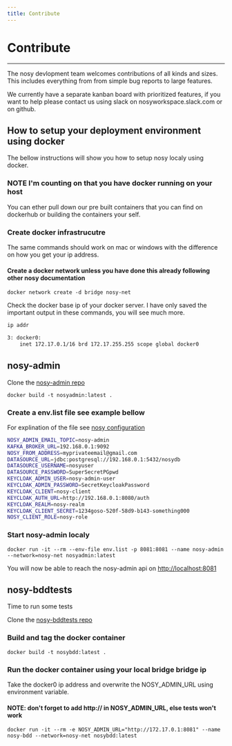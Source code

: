 ```yaml
---
title: Contribute
---
```


# Contribute

---

The nosy devlopment team welcomes contributions of all kinds and sizes. This includes everything from from simple bug reports to large features.

We currently have a separate kanban board with prioritized features, if you want to help please contact us using slack on nosyworkspace.slack.com or on github.

## How to setup your deployment environment using docker

The bellow instructions will show you how to setup nosy localy using docker.

### **NOTE I'm counting on that you have docker running on your host**

You can ether pull down our pre built containers that you can find on dockerhub or building the containers your self.

### Create docker infrastrucutre

The same commands should work on mac or windows with the difference on how you get your ip address.

#### Create a docker network unless you have done this already following other nosy documentation

```docker network create -d bridge nosy-net```

Check the docker base ip of your docker server.
I have only saved the important output in these commands, you will see much more.

```bash
ip addr

3: docker0:
    inet 172.17.0.1/16 brd 172.17.255.255 scope global docker0

```

## nosy-admin

Clone the [nosy-admin repo][nosy-admin]

```docker build -t nosyadmin:latest .```

### Create a env.list file see example bellow

For explination of the file see [nosy configuration][nosy-config]

```bash
NOSY_ADMIN_EMAIL_TOPIC=nosy-admin
KAFKA_BROKER_URL=192.168.0.1:9092
NOSY_FROM_ADDRESS=myprivateemail@gmail.com
DATASOURCE_URL=jdbc:postgresql://192.168.0.1:5432/nosydb
DATASOURCE_USERNAME=nosyuser
DATASOURCE_PASSWORD=SuperSecretPGpwd
KEYCLOAK_ADMIN_USER=nosy-admin-user
KEYCLOAK_ADMIN_PASSWORD=SecretKeycloakPassword
KEYCLOAK_CLIENT=nosy-client
KEYCLOAK_AUTH_URL=http://192.168.0.1:8080/auth
KEYCLOAK_REALM=nosy-realm
KEYCLOAK_CLIENT_SECRET=1234goso-520f-58d9-b143-something000
NOSY_CLIENT_ROLE=nosy-role
```

### Start nosy-admin localy

```docker run -it --rm --env-file env.list -p 8081:8081 --name nosy-admin --network=nosy-net nosyadmin:latest```

You will now be able to reach the nosy-admin api on [http://localhost:8081][localhost]

## nosy-bddtests

Time to run some tests

Clone the [nosy-bddtests repo][nosy-bddtests]

### Build and tag the docker container

```docker build -t nosybdd:latest .```

### Run the docker container using your local bridge bridge ip

Take the docker0 ip address and overwrite the NOSY_ADMIN_URL using environment variable.

#### NOTE: don't forget to add http:// in NOSY_ADMIN_URL, else tests won't work

```docker run -it --rm -e NOSY_ADMIN_URL="http://172.17.0.1:8081" --name nosy-bdd --network=nosy-net nosybdd:latest```

[nosy-config]: https://docs.nosy.tech/configuration
[nosy-admin]: https://github.com/notification-system/nosy-admin
[nosy-bddtests]: https://github.com/notification-system/nosy-bddtests
[localhost]: http://localhost:8081
